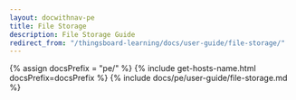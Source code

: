 ```yaml
---
layout: docwithnav-pe
title: File Storage
description: File Storage Guide
redirect_from: "/thingsboard-learning/docs/user-guide/file-storage/"
---
```


{% assign docsPrefix = "pe/" %}
{% include get-hosts-name.html docsPrefix=docsPrefix %}
{% include docs/pe/user-guide/file-storage.md %}